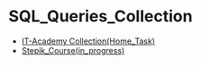 # SQL_Queries_Collection
- [IT-Academy Collection(Home_Task)](https://github.com/MaksimTupitsyn/SQL_Queries_Collection/blob/main/DB_task.txt)
- [Stepik_Course(in_progress)]()
